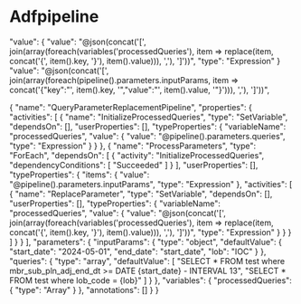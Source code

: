 # Adfpipeline

"value": {
    "value": "@json(concat('[', join(array(foreach(variables('processedQueries'), item => replace(item, concat('{', item().key, '}'), item().value))), ','), ']'))",
    "type": "Expression"
}
"value": "@json(concat('[', join(array(foreach(pipeline().parameters.inputParams, item => concat('{\"key\":\"', item().key, '\",\"value\":\"', item().value, '\"}'))), ','), ']'))",

{
    "name": "QueryParameterReplacementPipeline",
    "properties": {
        "activities": [
            {
                "name": "InitializeProcessedQueries",
                "type": "SetVariable",
                "dependsOn": [],
                "userProperties": [],
                "typeProperties": {
                    "variableName": "processedQueries",
                    "value": {
                        "value": "@pipeline().parameters.queries",
                        "type": "Expression"
                    }
                }
            },
            {
                "name": "ProcessParameters",
                "type": "ForEach",
                "dependsOn": [
                    {
                        "activity": "InitializeProcessedQueries",
                        "dependencyConditions": [
                            "Succeeded"
                        ]
                    }
                ],
                "userProperties": [],
                "typeProperties": {
                    "items": {
                        "value": "@pipeline().parameters.inputParams",
                        "type": "Expression"
                    },
                    "activities": [
                        {
                            "name": "ReplaceParameter",
                            "type": "SetVariable",
                            "dependsOn": [],
                            "userProperties": [],
                            "typeProperties": {
                                "variableName": "processedQueries",
                                "value": {
                                    "value": "@json(concat('[', join(array(foreach(variables('processedQueries'), item => replace(item, concat('{', item().key, '}'), item().value))), ','), ']'))",
                                    "type": "Expression"
                                }
                            }
                        }
                    ]
                }
            }
        ],
        "parameters": {
            "inputParams": {
                "type": "object",
                "defaultValue": {
                    "start_date": "2024-05-01",
                    "end_date": "start_date",
                    "lob": "IOC"
                }
            },
            "queries": {
                "type": "array",
                "defaultValue": [
                    "SELECT * FROM test where mbr_sub_pln_adj_end_dt >= DATE {start_date} - INTERVAL 13",
                    "SELECT * FROM test where lob_code = {lob}"
                ]
            }
        },
        "variables": {
            "processedQueries": {
                "type": "Array"
            }
        },
        "annotations": []
    }
} 
